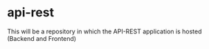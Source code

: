 # api-rest
This will be a repository in which the API-REST application is hosted (Backend and Frontend)
